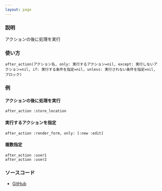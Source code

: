 ```yaml
---
layout: page
---
```


### 説明

アクションの後に処理を実行

### 使い方

    after_action(アクション名, only: 実行するアクション=nil, except: 実行しないアクション=nil, if: 実行する条件を指定=nil, unless: 実行されない条件を指定=nil, ブロック)

### 例

#### アクションの後に処理を実行

    after_action :store_location

#### 実行するアクションを指定

    after_action :render_form, only: [:new :edit]

#### 複数指定

    after_action :user1
    after_action :user2

### ソースコード

- [GitHub](https://github.com/rails/rails/blob/984c3ef2775781d47efa9f541ce570daa2434a80/actionpack/lib/abstract_controller/callbacks.rb#L147)

